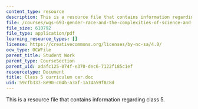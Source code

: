 ```yaml
---
content_type: resource
description: This is a resource file that contains information regarding class 5.
file: /courses/wgs-693-gender-race-and-the-complexities-of-science-and-technology-a-problem-based-learning-experiment-spring-2009/59cfb3378e90c04ba3af1a14a59f8c8d_MITWGS_693S09_sw03_Curricul.pdf
file_size: 610792
file_type: application/pdf
learning_resource_types: []
license: https://creativecommons.org/licenses/by-nc-sa/4.0/
ocw_type: OCWFile
parent_title: Student Work
parent_type: CourseSection
parent_uid: adafc125-074f-e370-dec6-7122f185c1ef
resourcetype: Document
title: Class 5 curriculum car.doc
uid: 59cfb337-8e90-c04b-a3af-1a14a59f8c8d
---
```

This is a resource file that contains information regarding class 5.